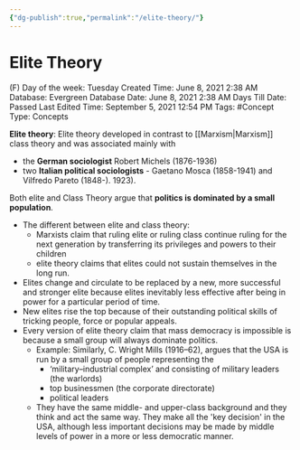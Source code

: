 ```yaml
---
{"dg-publish":true,"permalink":"/elite-theory/"}
---
```


# Elite Theory

(F) Day of the week: Tuesday
Created Time: June 8, 2021 2:38 AM
Database: Evergreen Database
Date: June 8, 2021 2:38 AM
Days Till Date: Passed
Last Edited Time: September 5, 2021 12:54 PM
Tags: #Concept
Type: Concepts

**Elite theory**: Elite theory developed in contrast to [[Marxism\|Marxism]] class theory and was associated mainly with 

- the **German sociologist** Robert Michels (1876-1936)
- two **Italian political sociologists** - Gaetano Mosca (1858-1941) and Vilfredo Pareto (1848-). 1923).

Both elite and Class Theory argue that **politics is dominated by a small population**.

- The different between elite and class theory:
    - Marxists claim that ruling elite or ruling class continue ruling for the next generation by transferring its privileges and powers to their children
    - elite theory claims that elites could not sustain themselves in the long run.
- Elites change and circulate to be replaced by a new, more successful and stronger elite because elites inevitably less effective after being in power for a particular period of time.
- New elites rise the top because of their outstanding political skills of tricking people, force or popular appeals.
- Every version of elite theory claim that mass democracy is impossible is because a small group will always dominate politics.
    - Example: Similarly, C. Wright Mills (1916–62), argues that the USA is run by a small group of people representing the
        - ‘military–industrial complex’ and consisting of military leaders (the warlords)
        - top businessmen (the corporate directorate)
        - political leaders
    - They have the same middle- and upper-class background and they think and act the same way. They make all the 'key decision' in the USA, although less important decisions may be made by middle levels of power in a more or less democratic manner.